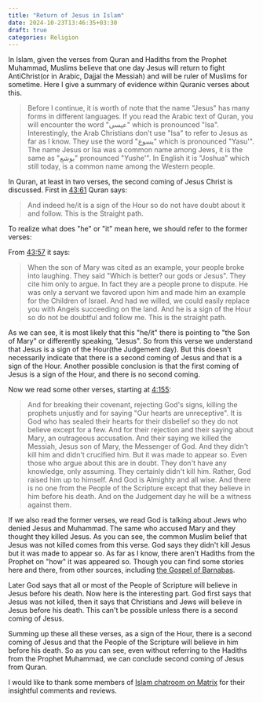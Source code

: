 ```yaml
---
title: "Return of Jesus in Islam"
date: 2024-10-23T13:46:35+03:30
draft: true
categories: Religion
---
```


In Islam, given the verses from Quran and Hadiths from the Prophet Muhammad, Muslims believe that one day Jesus will return to fight AntiChrist(or in Arabic, Dajjal the Messiah) and will be ruler of Muslims for sometime. Here I give a summary of evidence within Quranic verses about this.

> Before I continue, it is worth of note that the name "Jesus" has many forms in different languages. If you read the Arabic text of Quran, you will encounter the word "عیسی" which is pronounced "Isa". Interestingly, the Arab Christians don't use "Isa" to refer to Jesus as far as I know. They use the word "یسوع" which is pronounced "Yasu'". The name Jesus or Isa was a common name among Jews, it is the same as "یوشع" pronounced "Yushe'". In English it is "Joshua" which still today, is a common name among the Western people.

In Quran, at least in two verses, the second coming of Jesus Christ is discussed. First in [43:61](https://quran.com/43/61) Quran says:

> And indeed he/it is a sign of the Hour so do not have doubt about it and follow. This is the Straight path.

To realize what does "he" or "it" mean here, we should refer to the former verses:

From [43:57](https://quran.com/43/61) it says:

> When the son of Mary was cited as an example, your people broke into laughing. They said "Which is better? our gods or Jesus". They cite him only to argue. In fact they are a people prone to dispute. He was only a servant we favored upon him and made him an example for the Children of Israel. And had we willed, we could easily replace you with Angels succeeding on the land. And he is a sign of the Hour so do not be doubtful and follow me. This is the straight path.

As we can see, it is most likely that this "he/it" there is pointing to "the Son of Mary" or differently speaking, "Jesus". So from this verse we understand that Jesus is a sign of the Hour(the Judgement day). But this doesn't necessarily indicate that there is a second coming of Jesus and that is a sign of the Hour. Another possible conclusion is that the first coming of Jesus is a sign of the Hour, and there is no second coming.

Now we read some other verses, starting at [4:155](https://quran.com/4?startingVerse=155):

> And for breaking their covenant, rejecting God's signs, killing the prophets unjustly and for saying "Our hearts are unreceptive". It is God who has sealed their hearts for their disbelief so they do not believe except for a few. And for their rejection and their saying about Mary, an outrageous accusation. And their saying we killed the Messiah, Jesus son of Mary, the Messenger of God. And they didn't kill him and didn't crucified him. But it was made to appear so. Even those who argue about this are in doubt. They don't have any knowledge, only assuming. They certainly didn't kill him. Rather, God raised him up to himself. And God is Almighty and all wise. And there is no one from the People of the Scripture except that they believe in him before his death. And on the Judgement day he will be a witness against them.

If we also read the former verses, we read God is talking about Jews who denied Jesus and Muhammad. The same who accused Mary and they thought they killed Jesus. As you can see, the common Muslim belief that Jesus was not killed comes from this verse. God says they didn't kill Jesus but it was made to appear so. As far as I know, there aren't Hadiths from the Prophet on "how" it was appeared so. Though you can find some stories here and there, from other sources, including [the Gospel of Barnabas](https://en.wikipedia.org/wiki/Gospel_of_Barnabas).

Later God says that all or most of the People of Scripture will believe in Jesus before his death. Now here is the interesting part. God first says that Jesus was not killed, then it says that Christians and Jews will believe in Jesus before his death. This can't be possible unless there is a second coming of Jesus.

Summing up these all these verses, as a sign of the Hour, there is a second coming of Jesus and that the People of the Scripture will believe in him before his death. So as you can see, even without referring to the Hadiths from the Prophet Muhammad, we can conclude second coming of Jesus from Quran.

I would like to thank some members of [Islam chatroom on Matrix](https://matrix.to/#/#islam:matrix.org) for their insightful comments and reviews.
